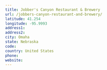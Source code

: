 ```yaml
---
title: Jobber's Canyon Restaurant & Brewery
url: /jobbers-canyon-restaurant-and-brewery/
latitude: 41.254
longitude: -95.9993
address1: 
address2: 
city: Omaha
state: Nebraska
code: 
country: United States
phone: 
website: 
---
```


